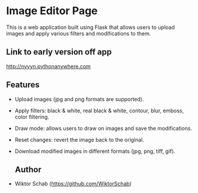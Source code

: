 # Image Editor Page

This is a web application built using Flask that allows users to upload images and apply various filters and modifications to them.

## Link to early version off app
http://nyyyn.pythonanywhere.com

## Features

- Upload images (jpg and png formats are supported).
- Apply filters: black & white, real black & white, contour, blur, emboss, color filtering.
- Draw mode: allows users to draw on images and save the modifications.
- Reset changes: revert the image back to the original.
- Download modified images in different formats (jpg, png, tiff, gif).

  ## Author
- Wiktor Schab (https://github.com/WiktorSchab)

